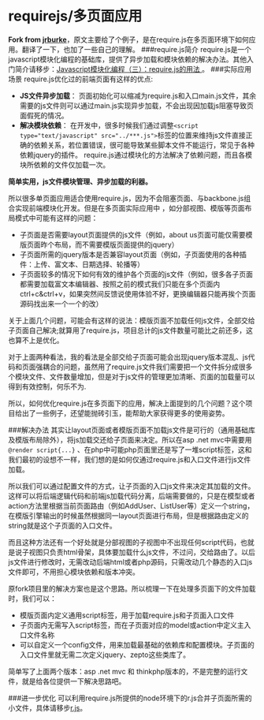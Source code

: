 # requirejs/多页面应用

**Fork from  [jrburke](https://github.com/jrburke/requirejs)**，原文主要给了个例子，是在require.js在多页面环境下如何应用。翻译了一下，也加了一些自己的理解。
###require.js简介
require.js是一个javascript模块化编程的基础库，提供了异步加载和模块依赖的解决办法。其他入门简介请移步：[Javascript模块化编程（三）：require.js的用法 ](http://www.ruanyifeng.com/blog/2012/11/require_js.html) 。
###实际应用场景
require.js优化过的前端页面有这样的优点:
 * **JS文件异步加载**：
 页面初始化可以缩减为require.js和入口main.js文件，其余需要的js文件则可以通过main.js实现异步加载，不会出现因加载js阻塞导致页面假死的情况。
 * **解决模块依赖**：
在开发中，很多时候我们通过调整`<script type="text/javascript" src="../***.js">`标签的位置来维持js文件直接正确的依赖关系，若位置错误，很可能导致某些脚本文件不能运行，常见于各种依赖jquery的插件。 require.js通过模块化的方法解决了依赖问题，而且各模块所依赖的文件仅加载一次。

**简单实用，js文件模块管理、异步加载的利器。**

所以很多单页面应用适合使用require.js，因为不会阻塞页面、与backbone.js组合实现前端模块化开发。但是在多页面实际应用中 ，如分部视图、模版等页面布局模式中可能有这样的问题：
 * 子页面是否需要layout页面提供的js文件（例如，about us页面可能仅需要模版页面昨个布局，而不需要模版页面提供的jquery）
 * 子页面所需的jquery版本是否兼容layout页面（例如，子页面使用的各种插件：上传、富文本、日期选择、轮播等）
 * 子页面较多的情况下如何有效的维护各个页面的js文件（例如，很多各子页面都需要加载富文本编辑器、按照之前的模式我们只能在多个页面内ctrl+c&ctrl+v，如果突然间反馈说使用体验不好，更换编辑器只能再挨个页面源码找出来一个一个的改）

关于上面几个问题，可能会有这样的说法：模版页面不加载任何js文件，全部交给子页面自己解决;就算用了require.js，项目总计的js文件数量可能比之前还多，这也算不上是优化。

对于上面两种看法，我的看法是全部交给子页面可能会出现jquery版本混乱、js代码和页面强耦合的问题，虽然用了require.js文件我们需要把一个文件拆分成很多个模块文件、文件数量增加，但是对于js文件的管理更加清晰、页面的加载量可以得到有效控制，何乐不为.

所以，如何优化require.js在多页面下的应用，解决上面提到的几个问题？这个项目给出了一些例子，还望能抛砖引玉，能帮助大家获得更多的使用姿势。

###解决办法
其实让layout页面或者模版页面不加载js文件是可行的（通用基础库及模版布局除外），将js加载交还给子页面来决定。所以在asp .net mvc中需要用`@render script{...}` 、在php中可能php页面里还是写了一堆script标签，这和我们最初的设想不一样，我们想的是如何仅通过require.js和入口文件进行js文件加载。

所以我们可以通过配置文件的方式，让子页面的入口js文件来决定其加载的文件。这样可以将后端逻辑代码和前端js加载代码分离，后端需要做的，只是在模型或者action方法里根据当前页面路由（例如AddUser、ListUser等）定义一个string，在模版引擎输出的时候虽然根据同一layout页面进行布局，但是根据路由定义的string就是这个子页面的入口文件。

而且这种方法还有一个好处就是分部视图的子视图中不出现任何script代码，也就是说子视图只负责html骨架，具体要加载什么js文件，不过问，交给路由了。以后js文件进行修改时，无需改动后端html或者php源码，只需改动几个静态的入口js文件即可，不用担心模块依赖和版本冲突。

原fork项目里的解决方案也是这个思路。所以梳理一下在处理多页面下的文件加载时，我们可以：
 * 模版页面内定义通用script标签，用于加载require.js和子页面入口文件
 * 子页面内无需写入script标签，而在子页面对应的model或action中定义主入口文件名称
 * 可以自定义一个config文件，用来加载最基础的依赖库和配置模块。子页面的入口文件里就无需二次定义jquery、zepto这些类库了。

简单写了上面两个版本：asp .net mvc 和 thinkphp版本的，不是完整的运行文件，就是给各位提供一下解决思路吧。

###进一步优化
可以利用require.js所提供的node环境下的r.js合并子页面所需的小文件，具体请移步[r.js](https://github.com/jrburke/r.js)。
	



